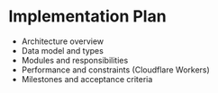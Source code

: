 # Implementation Plan

- Architecture overview
- Data model and types
- Modules and responsibilities
- Performance and constraints (Cloudflare Workers)
- Milestones and acceptance criteria
